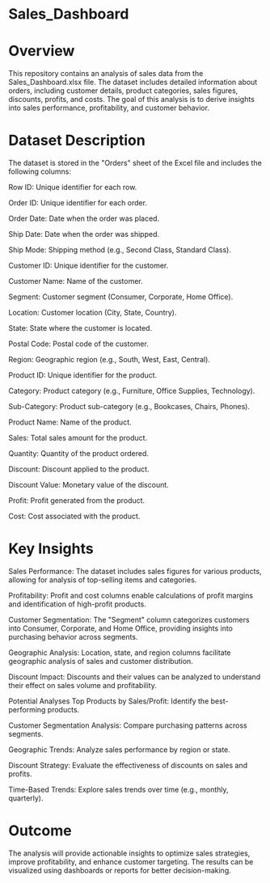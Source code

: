 # Sales_Dashboard

# Overview
This repository contains an analysis of sales data from the Sales_Dashboard.xlsx file. The dataset includes detailed information about orders,
including customer details, product categories, sales figures, discounts, profits, and costs. The goal of this analysis is to derive insights into sales performance, profitability, and customer behavior.

# Dataset Description
The dataset is stored in the "Orders" sheet of the Excel file and includes the following columns:

Row ID: Unique identifier for each row.

Order ID: Unique identifier for each order.

Order Date: Date when the order was placed.

Ship Date: Date when the order was shipped.

Ship Mode: Shipping method (e.g., Second Class, Standard Class).

Customer ID: Unique identifier for the customer.

Customer Name: Name of the customer.

Segment: Customer segment (Consumer, Corporate, Home Office).

Location: Customer location (City, State, Country).

State: State where the customer is located.

Postal Code: Postal code of the customer.

Region: Geographic region (e.g., South, West, East, Central).

Product ID: Unique identifier for the product.

Category: Product category (e.g., Furniture, Office Supplies, Technology).

Sub-Category: Product sub-category (e.g., Bookcases, Chairs, Phones).

Product Name: Name of the product.

Sales: Total sales amount for the product.

Quantity: Quantity of the product ordered.

Discount: Discount applied to the product.

Discount Value: Monetary value of the discount.

Profit: Profit generated from the product.

Cost: Cost associated with the product.

# Key Insights
Sales Performance: The dataset includes sales figures for various products, allowing for analysis of top-selling items and categories.

Profitability: Profit and cost columns enable calculations of profit margins and identification of high-profit products.

Customer Segmentation: The "Segment" column categorizes customers into Consumer, Corporate, and Home Office, providing insights into purchasing behavior across segments.

Geographic Analysis: Location, state, and region columns facilitate geographic analysis of sales and customer distribution.

Discount Impact: Discounts and their values can be analyzed to understand their effect on sales volume and profitability.

Potential Analyses
Top Products by Sales/Profit: Identify the best-performing products.

Customer Segmentation Analysis: Compare purchasing patterns across segments.

Geographic Trends: Analyze sales performance by region or state.

Discount Strategy: Evaluate the effectiveness of discounts on sales and profits.

Time-Based Trends: Explore sales trends over time (e.g., monthly, quarterly).

# Outcome
The analysis will provide actionable insights to optimize sales strategies, improve profitability, and enhance customer targeting. The results can be visualized using dashboards or reports for better decision-making.
